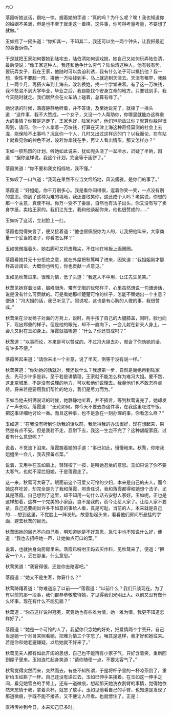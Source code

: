     六〇 

   落霞听她这话，倒吃一惊，握着她的手道：“真的吗？为什么呢？唉！我也知道你的婚姻不美满，但是也不至于就走这一着棋，这件事，你可得考量考量，不要想了就做。”

   玉如摇了一摇头道：“你知其一，不知其二，我还可以坐一两个钟头，让我把最近的事告诉你。”

   于是就把王家如何要她到陆宅去，陆伯清如何调戏她，她自己又如何玩弄陆伯清，最后便说：“像王家这种人，我还和他争什么穷气？陆伯清这种人，他有钱有势，要玩弄女子，我在王家，他随时可以势迫利诱，我有什么法子可以抵抗他？我一想，索性不要脸一阵，拼他一万块钱到手，马上就逃到天津去。天津有租界，我躲上一两个月，再搭火车到上海去，改名换姓，找一个学堂进着。有了这一万块钱，我不愁混不到大学毕业，毕业之后，我自能找个安身立命的地方。只要钱到手，我今天随时就走。我们居然会在火车站上碰着，总算有缘了。”

   她说话的时候，落霞静静地听着，并不答话，及至她说完了，就摇了一摇头道：“这件事，我不大赞成。一个女子，又没一个人帮助你，你哪里就能办这样重大的事情？你若是逃走了，王家也好，陆家也好，他们岂能放过你？就算你躲得很周到，请问，你一个人拿着一万块钱，打算在天津上海这种奇怪莫测的社会上去混，能保险不出事吗？况且你一个人，几时又出过这样远的门？以我而论，在车站上就看见你的神色不对，设若你拿钱在手，再让人看出情形，那又怎样办？”

   玉如一腔热烈的计划，听她如此说来，犹如兜头浇了一盆冷水，迟疑了半晌，因道：“据你这样说，我这个计划，完全等于画饼了。”

   落霞笑道：“你不要和我文绉绉地，我不懂。”

   玉如叹了一口气道：“我现在果然不应当文绉绉地，风流儒雅，是你们的事了。”

   落霞道：“好姐姐，你千万别多心。我是看你闷得很，逗着你笑一笑，一点没有别的意思。你到了这种为难的境地，我还要取笑你，这还成个人吗？老实说，你想的那一个主意，真使不得。你万一受不了委屈，自然也有法子出头，你又没有写了卖身字纸，卖给王家的。我们江先生，我和他谈起你来，他也很赞成的……”

   玉如听了这话，立刻脸上一红。

   落霞也觉得失言了，便又接着道：“他也很佩服你为人的，让我把他叫来，大家商量一个妥当的法子，你看怎么样？”

   玉如微微摇着头，她右脚可又将皮鞋尖，不住地在地板上画圈圈。

   落霞看她并无十分拒绝之意，就在外屋把秋鹜叫了进来，因笑道：“我姐姐刚才那样高谈阔论，大概你也听见，你也贡献一点意见。”

   玉如见秋鹜进来，很难为情，低了头道：“我这人不中用，让江先生见笑。”

   秋鹜见她穿着淡装，眉峰眼角，带有无限的忧郁样子，心里虽然想说一句谦逊话，说是没有什么可贡献的。可是看她那样楚楚可怜的样子，怎能不替她出一个主意？便道：“冯大姐的话，我已听见了。照说呢，这也是有心胸的人做的事，我很赞成。”

   秋鹜坐在沙发椅子对面的方凳上，说时，两手按了自己的大腿膝盖，同时，脸也向下，现出郑重的样子。但是他的眼光，却不一直向下，一会儿射在新夫人身上，一会儿又射在玉如身上。落霞就插嘴道：“什么？你还赞成吗？”

   秋鹜道：“以事而论，本来是可以赞成的。不过冯大姐去办，就合了你劝她的话，有许多不便。”

   落霞笑起来道：“请你来出一个主意，说了半天，倒等于没有说一样。”

   秋鹜笑道：“你劝她的话就对，我还说什么？我想第一步，自然是谢绝再到陆家去，先可少许多是非。至于若是讲情理，王家就不能怎么样为难冯大姐。要不然，这北京城里，不是没有说理的地方，可以和他们说理去。我量他们也不敢怎样虐待。将来若是要用我们帮忙的地方，我们是尽力而为。”

   玉如当他夫妇俩说话的时候，她静静地听着，并不插言，等到秋鹜说完了，她却发了一声长叹。落霞道：“无论如何，你今天不要去办这件事，在我这里吃过午饭，把这事详细地讨论一番。而且这种事，也不是急在一刻办理的事，你看怎么样？”

   玉如道：“在我没有听到你劝我的话以前，我觉得我的办法很好，现在想起来，果然是有点不妥。但是我若不走，忍耐下去，我这一生岂不完了？这种龌龊家庭，过着有什么意思呢？”

   说着，不觉流下泪来。落霞握着她的手道：“事已如此，慢慢地来。秋鹜，你陪我姐姐坐一会儿，我去预备点菜。”

   说着，又用手在玉如肩上，轻轻按了一按，是叫她忍坐的意思。玉如只说了你不要太客气，也就不深拦阻她，于是落霞走了。

   这一来，秋鹜可大窘了。眼面前这个可爱又可怜的少妇，本来是自己的夫人，而今她这样吃苦，却完全是为了我和落霞，照责任说，我和落霞都得和她想个法子，尤其是落霞。自己想到了这里，却不知用一句什么话去安慰人家好。玉如呢，正也是这样想着，这样一个完美的小家庭，岂不是我的，而今让给人家了。让给人家不要紧，自己还要闹出许多不如意的事给人看，真是可耻。当前的人，本来就是自己的……想到这里，不觉脸上一阵发热，故意抬起头来，看看他们房间所悬挂的字画，避去秋鹜的目光。

   秋鹜因她的目光不向自己看，明知道她是不好意思，急忙中也不知说什么好，便道：“我也去招呼她一声，让她做点可口的菜。”

   说着，也就抽身向厨房里来。落霞已吩咐王妈去买作料，见秋鹜来了，便道：“把客一个人，丢在那里，什么意思。”

   秋鹜笑道：“我窘得很，还是你去陪客吧。”

   落霞道：“她又不是生客，你窘什么？”

   秋鹜踌躇着道：“你难道忘了以前——”落霞道：“以前什么？我们只谈现在。为了有以前的那一段事，我们都恭恭敬敬待她，才见得我们光明正大。以前又没有做什么坏事，现在有什么不能见面？”

   秋鹜道：“你虽这样说得冠冕，究竟她也有些难为情，她一难为情，我更不知道怎样好了。”

   落霞道：“她是一个可怜的人了，我望你只念她的好处，把爱情两个字丢开，自己当是她一个哥哥来照看她，把难为情三个字忘了。唯其是这样，我才好和她往来。若是你和她老避嫌疑，以后她就不好来了。”

   秋鹜见夫人都有如此开阔的思想，自己也不能再有小家子气，只好含着笑，重新回到屋子里来。玉如连忙起身笑道：“请你随便一点，不要太客气了。”

   秋鹜觉得突然而来，突然而去，有些不知所谓，于是将杯子里的一杯凉茶倒了，重新给玉如斟了一杯。自己还没有递过去，玉如已伸手来接着。在玉如这一伸手之间，看见她雪白的手臂上，还有一道微痕，想起那天她洗衣割臂的事情，觉得她依然未忘情于我，拿着茶杯，就忘了放手。玉如见他看自己的手臂，也知道是发现了那道微痕，手既不能不接茶，又不便让人尽看。也就愣住了。正是：

   直待传神到今日，本来知己已多时。

